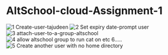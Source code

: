 # AltSchool-cloud-Assignment-1
![1 Create-user-tajudeen](https://github.com/tajudeenadedeji/AltSchool-cloud-Assignment-1/assets/128755555/fdeb7af2-666f-4259-ba24-03e0d28927e9)
![2 Set expiry date-prompt user](https://github.com/tajudeenadedeji/AltSchool-cloud-Assignment-1/assets/128755555/3109834b-5007-4ebc-a2d6-34f1b0c31bff)
![3 attach-user-to-a-group-altschool](https://github.com/tajudeenadedeji/AltSchool-cloud-Assignment-1/assets/128755555/d58f95b0-bb5f-4be0-b652-2026742631f0)
![4 allow altschool group to run cat on etc](https://github.com/tajudeenadedeji/AltSchool-cloud-Assignment-1/assets/128755555/1b1a50fb-fe4b-4966-a112-89a7b5d36200)
6…..![5 Create another user with no home directory](https://github.com/tajudeenadedeji/AltSchool-cloud-Assignment-1/assets/128755555/3b8d85ce-a207-4c33-b7ee-0ae4965cf6c9)



